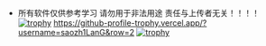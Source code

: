 - 所有软件仅供参考学习 请勿用于非法用途 责任与上传者无关！！！！
[![trophy](https://github-profile-trophy.vercel.app/?username=saozh1LanG)](https://github.com/ryo-ma/github-profile-trophy)
https://github-profile-trophy.vercel.app/?username=saozh1LanG&row=2
[![trophy](https://github-profile-trophy.vercel.app/?username=saozh1LanG&theme=algolia)](https://github.com/ryo-ma/github-profile-trophy)
<!---
saozh1LanG/saozh1LanG is a ✨ special ✨ repository because its `README.md` (this file) appears on your GitHub profile.
You can click the Preview link to take a look at your changes.
--->
